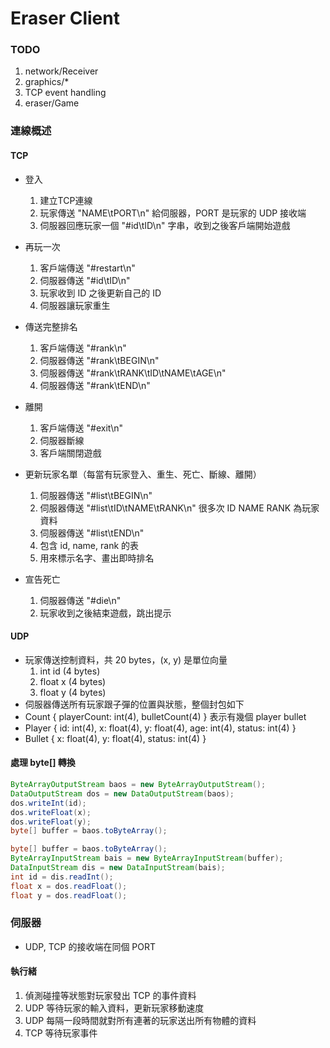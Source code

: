 # Eraser Client

### TODO
1. network/Receiver
2. graphics/\*
3. TCP event handling
4. eraser/Game

### 連線概述

#### TCP
- 登入
  1. 建立TCP連線
  2. 玩家傳送 "NAME\tPORT\n" 給伺服器，PORT 是玩家的 UDP 接收端
  3. 伺服器回應玩家一個 "#id\tID\n" 字串，收到之後客戶端開始遊戲

- 再玩一次
  1. 客戶端傳送 "#restart\n"
  2. 伺服器傳送 "#id\tID\n"
  3. 玩家收到 ID 之後更新自己的 ID
  4. 伺服器讓玩家重生

- 傳送完整排名
  1. 客戶端傳送 "#rank\n"
	2. 伺服器傳送 "#rank\tBEGIN\n"
  3. 伺服器傳送 "#rank\tRANK\tID\tNAME\tAGE\n"
	4. 伺服器傳送 "#rank\tEND\n"

- 離開
  1. 客戶端傳送 "#exit\n"
  2. 伺服器斷線
  3. 客戶端關閉遊戲

- 更新玩家名單（每當有玩家登入、重生、死亡、斷線、離開）
	1. 伺服器傳送 "#list\tBEGIN\n"
  2. 伺服器傳送 "#list\tID\tNAME\tRANK\n" 很多次 ID NAME RANK 為玩家資料
	3. 伺服器傳送 "#list\tEND\n"
  4. 包含 id, name, rank 的表
  5. 用來標示名字、畫出即時排名

- 宣告死亡
  1. 伺服器傳送 "#die\n"
  2. 玩家收到之後結束遊戲，跳出提示


#### UDP
- 玩家傳送控制資料，共 20 bytes，(x, y) 是單位向量
  1. int id (4 bytes)
  2. float x (4 bytes)
  3. float y (4 bytes)
- 伺服器傳送所有玩家跟子彈的位置與狀態，整個封包如下
 - Count { playerCount: int(4), bulletCount(4) } 表示有幾個 player bullet
 - Player { id: int(4), x: float(4), y: float(4), age: int(4), status: int(4) }
 - Bullet { x: float(4), y: float(4), status: int(4) }

#### 處理 byte[] 轉換

``` java
ByteArrayOutputStream baos = new ByteArrayOutputStream();
DataOutputStream dos = new DataOutputStream(baos);
dos.writeInt(id);
dos.writeFloat(x);
dos.writeFloat(y);
byte[] buffer = baos.toByteArray();
```

``` java
byte[] buffer = baos.toByteArray();
ByteArrayInputStream bais = new ByteArrayInputStream(buffer);
DataInputStream dis = new DataInputStream(bais);
int id = dis.readInt();
float x = dos.readFloat();
float y = dos.readFloat();
```


### 伺服器

- UDP, TCP 的接收端在同個 PORT

#### 執行緒

1. 偵測碰撞等狀態對玩家發出 TCP 的事件資料
2. UDP 等待玩家的輸入資料，更新玩家移動速度
3. UDP 每隔一段時間就對所有連著的玩家送出所有物體的資料
4. TCP 等待玩家事件
